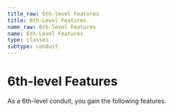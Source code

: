 ```yaml
---
title_raw: 6th-level Features
title: 6th-Level Features
name_raw: 6th-level Features
name: 6th-Level Features
type: classes
subtype: conduit
---
```


# 6th-level Features

As a 6th-level conduit, you gain the following features.
